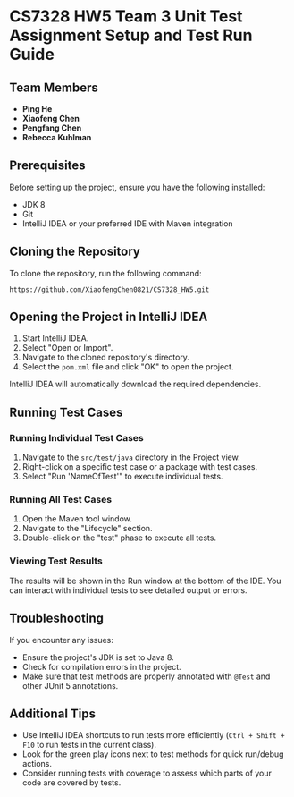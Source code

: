 # CS7328 HW5 Team 3 Unit Test Assignment Setup and Test Run Guide

## Team Members

- **Ping He**
- **Xiaofeng Chen**
- **Pengfang Chen**
- **Rebecca Kuhlman**

## Prerequisites

Before setting up the project, ensure you have the following installed:

- JDK 8
- Git
- IntelliJ IDEA or your preferred IDE with Maven integration

## Cloning the Repository

To clone the repository, run the following command:

```shell
https://github.com/XiaofengChen0821/CS7328_HW5.git
```

## Opening the Project in IntelliJ IDEA

1. Start IntelliJ IDEA.
2. Select "Open or Import".
3. Navigate to the cloned repository's directory.
4. Select the `pom.xml` file and click "OK" to open the project.

IntelliJ IDEA will automatically download the required dependencies.

## Running Test Cases

### Running Individual Test Cases

1. Navigate to the `src/test/java` directory in the Project view.
2. Right-click on a specific test case or a package with test cases.
3. Select "Run 'NameOfTest'" to execute individual tests.

### Running All Test Cases

1. Open the Maven tool window.
2. Navigate to the "Lifecycle" section.
3. Double-click on the "test" phase to execute all tests.

### Viewing Test Results

The results will be shown in the Run window at the bottom of the IDE. You can interact with individual tests to see
detailed output or errors.

## Troubleshooting

If you encounter any issues:

- Ensure the project's JDK is set to Java 8.
- Check for compilation errors in the project.
- Make sure that test methods are properly annotated with `@Test` and other JUnit 5 annotations.

## Additional Tips

- Use IntelliJ IDEA shortcuts to run tests more efficiently (`Ctrl + Shift + F10` to run tests in the current class).
- Look for the green play icons next to test methods for quick run/debug actions.
- Consider running tests with coverage to assess which parts of your code are covered by tests.
